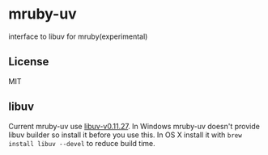 mruby-uv
========

interface to libuv for mruby(experimental)

License
-------

MIT

libuv
-----

Current mruby-uv use [libuv-v0.11.27](http://libuv.org/dist/v0.11.27/libuv-v0.11.27.tar.gz).
In Windows mruby-uv doesn't provide libuv builder so install it before you use this.
In OS X install it with `brew install libuv --devel` to reduce build time.
